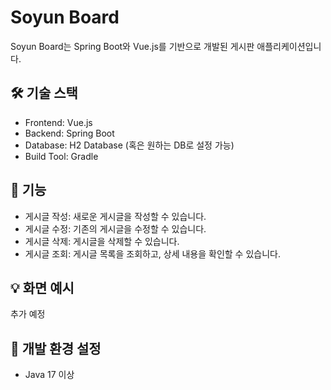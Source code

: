 # Soyun Board
Soyun Board는 Spring Boot와 Vue.js를 기반으로 개발된 게시판 애플리케이션입니다.
  
## 🛠 기술 스택
* Frontend: Vue.js
* Backend: Spring Boot
* Database: H2 Database (혹은 원하는 DB로 설정 가능)
* Build Tool: Gradle
    
## 🚀 기능
* 게시글 작성: 새로운 게시글을 작성할 수 있습니다.
* 게시글 수정: 기존의 게시글을 수정할 수 있습니다.
* 게시글 삭제: 게시글을 삭제할 수 있습니다.
* 게시글 조회: 게시글 목록을 조회하고, 상세 내용을 확인할 수 있습니다.

## 💡 화면 예시
추가 예정

## 🔧 개발 환경 설정
* Java 17 이상

